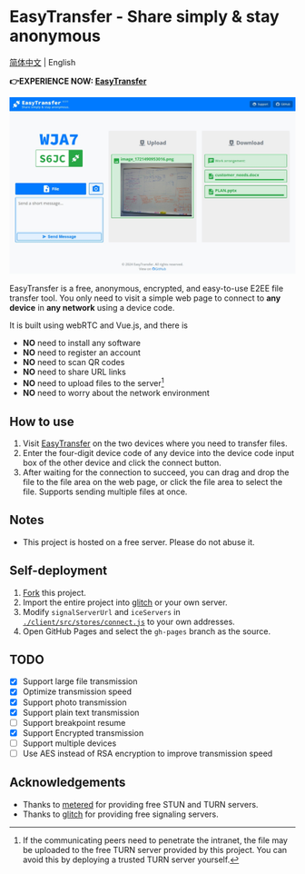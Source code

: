 # EasyTransfer - Share simply & stay anonymous

[简体中文](README-ZH_cn.md) | English

**👉EXPERIENCE NOW: [EasyTransfer](https://file.ch3nyang.top/)**

![Sample](./sample.jpeg)

EasyTransfer is a free, anonymous, encrypted, and easy-to-use E2EE file transfer tool. You only need to visit a simple web page to connect to **any device** in **any network** using a device code.

It is built using webRTC and Vue.js, and there is

- **NO** need to install any software
- **NO** need to register an account
- **NO** need to scan QR codes
- **NO** need to share URL links
- **NO** need to upload files to the server[^1]
- **NO** need to worry about the network environment

## How to use

1. Visit [EasyTransfer](https://file.ch3nyang.top/) on the two devices where you need to transfer files.
2. Enter the four-digit device code of any device into the device code input box of the other device and click the connect button.
3. After waiting for the connection to succeed, you can drag and drop the file to the file area on the web page, or click the file area to select the file. Supports sending multiple files at once.

## Notes

- This project is hosted on a free server. Please do not abuse it.

## Self-deployment

1. [Fork](https://github.com/WCY-dt/EasyTransfer/fork) this project.
2. Import the entire project into [glitch](https://glitch.com/) or your own server.
3. Modify `signalServerUrl` and `iceServers` in [`./client/src/stores/connect.js`](https://github.com/WCY-dt/EasyTransfer/blob/main/client/src/stores/connect.js) to your own addresses.
4. Open GitHub Pages and select the `gh-pages` branch as the source.

## TODO

- [x] Support large file transmission
- [x] Optimize transmission speed
- [x] Support photo transmission
- [x] Support plain text transmission
- [ ] Support breakpoint resume
- [x] Support Encrypted transmission
- [ ] Support multiple devices
- [ ] Use AES instead of RSA encryption to improve transmission speed

## Acknowledgements

- Thanks to [metered](https://www.metered.ca/) for providing free STUN and TURN servers.
- Thanks to [glitch](https://glitch.com/) for providing free signaling servers.

[^1]: If the communicating peers need to penetrate the intranet, the file may be uploaded to the free TURN server provided by this project. You can avoid this by deploying a trusted TURN server yourself.
